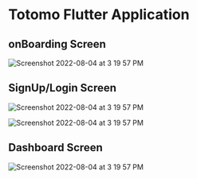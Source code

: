 # Totomo Flutter Application

## onBoarding Screen
![Screenshot 2022-08-04 at 3 19 57 PM](https://user-images.githubusercontent.com/62112170/187660601-369ce7ea-f503-46bb-a673-5a095d9ba3fd.png)

## SignUp/Login Screen

![Screenshot 2022-08-04 at 3 19 57 PM](https://user-images.githubusercontent.com/62112170/187660824-26280514-1d77-4e7e-b112-3b4bdac09554.png)

![Screenshot 2022-08-04 at 3 19 57 PM](https://user-images.githubusercontent.com/62112170/187660820-476fb45d-f21f-48bd-a884-5fdc821784de.png)

## Dashboard Screen
![Screenshot 2022-08-04 at 3 19 57 PM](https://user-images.githubusercontent.com/62112170/187660813-dde49a2f-847e-471b-8d6a-626c99b83e83.png)




